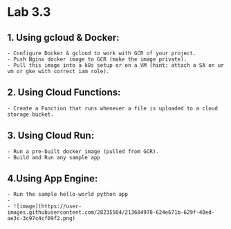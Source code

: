 # Lab 3.3

## 1. Using gcloud & Docker:
    - Configure Docker & gcloud to work with GCR of your project.
    - Push Nginx docker image to GCR (make the image private).
    - Pull this image into a k8s setup or on a VM (hint: attach a SA on ur vm or gke with correct iam role).
    
    
## 2. Using Cloud Functions:
    - Create a Function that runs whenever a file is uploaded to a cloud storage bucket.
## 3. Using Cloud Run:

    - Run a pre-built docker image (pulled from GCR). 
    - Build and Run any sample app
    
## 4.Using App Engine:
    - Run the sample hello-world python app
    - 
    - ![image](https://user-images.githubusercontent.com/28235504/213684978-624e671b-629f-40ed-ae3c-3c97c4cf09f2.png)
